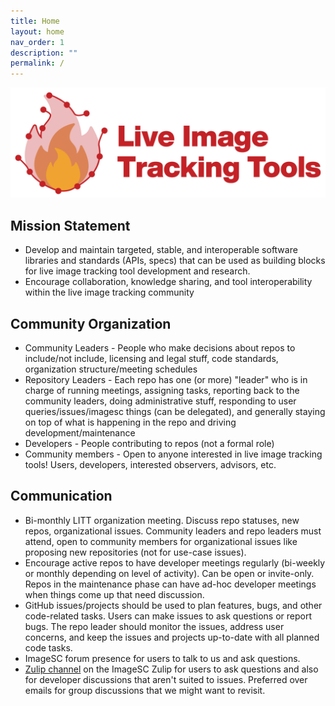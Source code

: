 ```yaml
---
title: Home
layout: home
nav_order: 1
description: ""
permalink: /
---
```


![](assets/images/LITT_Banner_RGB.png)

## Mission Statement
- Develop and maintain targeted, stable, and interoperable software libraries and standards (APIs, specs) that can be used as building blocks for live image tracking tool development and research. 
- Encourage collaboration, knowledge sharing, and tool interoperability within the live image tracking community

## Community Organization
- Community Leaders - People who make decisions about repos to include/not include, licensing and legal stuff, code standards, organization structure/meeting schedules
- Repository Leaders - Each repo has one (or more) "leader" who is in charge of running meetings, assigning tasks, reporting back to the community leaders, doing administrative stuff, responding to user queries/issues/imagesc things (can be delegated), and generally staying on top of what is happening in the repo and driving development/maintenance
- Developers - People contributing to repos (not a formal role)
- Community members - Open to anyone interested in live image tracking tools! Users, developers, interested observers, advisors, etc.

## Communication
- Bi-monthly LITT organization meeting. Discuss repo statuses, new repos, organizational issues. Community leaders and repo leaders must attend, open to community members for organizational issues like proposing new repositories (not for use-case issues).
- Encourage active repos to have developer meetings regularly (bi-weekly or monthly depending on level of activity). Can be open or invite-only. Repos in the maintenance phase can have ad-hoc developer meetings when things come up that need discussion.
- GitHub issues/projects should be used to plan features, bugs, and other code-related tasks. Users can make issues to ask questions or report bugs. The repo leader should monitor the issues, address user concerns, and keep the issues and projects up-to-date with all planned code tasks.
- ImageSC forum presence for users to talk to us and ask questions.
- [Zulip channel](https://imagesc.zulipchat.com/#narrow/channel/517314-Live-Image-Tracking-Tools) on the ImageSC Zulip for users to ask questions and also for developer discussions that aren't suited to issues. Preferred over emails for group discussions that we might want to revisit.